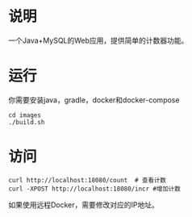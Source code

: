 说明
====

一个Java+MySQL的Web应用，提供简单的计数器功能。

运行
===

你需要安装java，gradle，docker和docker-compose

    cd images
    ./build.sh

访问
===

    curl http://localhost:18080/count  # 查看计数
    curl -XPOST http://localhost:18080/incr #增加计数

如果使用远程Docker，需要修改对应的IP地址。

